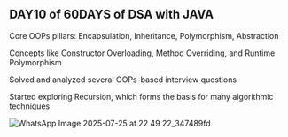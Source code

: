DAY10 of 60DAYS of DSA with JAVA 
-------------------------------------- 
Core OOPs pillars: Encapsulation, Inheritance, Polymorphism, Abstraction

Concepts like Constructor Overloading, Method Overriding, and Runtime Polymorphism

Solved and analyzed several OOPs-based interview questions

Started exploring Recursion, which forms the basis for many algorithmic techniques

![WhatsApp Image 2025-07-25 at 22 49 22_347489fd](https://github.com/user-attachments/assets/c8c70488-5bcb-4541-b8c5-d7b9223d7839)
